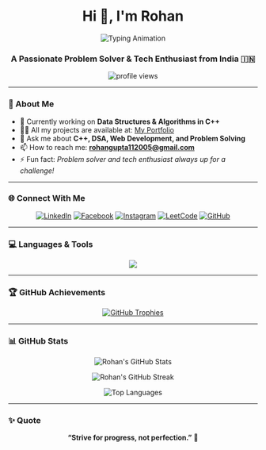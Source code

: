 <!-- Header -->
<h1 align="center">Hi 👋, I'm Rohan</h1>

<!-- Animated Typing GIF (fast transitions) -->
<p align="center">
  <img src="https://readme-typing-svg.herokuapp.com?font=Fira+Code&size=30&pause=50&color=0A66C2&width=600&lines=C%2B%2B+Developer;DSA+Learner;Open+Source+Contributor;Tech+Enthusiast" alt="Typing Animation" />
</p>

<h3 align="center">A Passionate Problem Solver & Tech Enthusiast from India 🇮🇳</h3>

<p align="center">
  <img src="https://komarev.com/ghpvc/?username=rohan200511&label=Profile%20Views&color=0e75b6&style=flat" alt="profile views" />
</p>

---

### 🌱 About Me
- 🔭 Currently working on **Data Structures & Algorithms in C++**  
- 👨‍💻 All my projects are available at: [My Portfolio](https://rohan200511.github.io/MY-PORTFOLIO/)  
- 💬 Ask me about **C++, DSA, Web Development, and Problem Solving**  
- 📫 How to reach me: **rohangupta112005@gmail.com**  
- ⚡ Fun fact: *Problem solver and tech enthusiast always up for a challenge!*  

---

### 🌐 Connect With Me
<p align="center">
  <a href="https://linkedin.com/in/rrohann" target="_blank"><img src="https://img.shields.io/badge/LinkedIn-0A66C2?style=for-the-badge&logo=linkedin&logoColor=white" alt="LinkedIn" /></a>
  <a href="https://fb.com/rohangupta05" target="_blank"><img src="https://img.shields.io/badge/Facebook-1877F2?style=for-the-badge&logo=facebook&logoColor=white" alt="Facebook" /></a>
  <a href="https://instagram.com/rohan_gupta_._" target="_blank"><img src="https://img.shields.io/badge/Instagram-E4405F?style=for-the-badge&logo=instagram&logoColor=white" alt="Instagram" /></a>
  <a href="https://www.leetcode.com/rohangupta112005" target="_blank"><img src="https://img.shields.io/badge/LeetCode-F89F1B?style=for-the-badge&logo=leetcode&logoColor=white" alt="LeetCode" /></a>
  <a href="https://github.com/rohan200511" target="_blank"><img src="https://img.shields.io/badge/GitHub-181717?style=for-the-badge&logo=github&logoColor=white" alt="GitHub" /></a>
</p>

---

### 💻 Languages & Tools
<p align="center">
  <img src="https://skillicons.dev/icons?i=c,cpp,python,java,html,css,js,git,github,vscode" />
</p>

---

### 🏆 GitHub Achievements
<p align="center">
  <a href="https://github.com/ryo-ma/github-profile-trophy" target="_blank">
    <img src="https://github-profile-trophy.vercel.app/?username=rohan200511&theme=radical&row=1&column=6&no-bg=true&no-frame=true" alt="GitHub Trophies" />
  </a>
  <br>
</p>

---

### 📊 GitHub Stats
<p align="center">
  <img src="https://github-readme-stats.vercel.app/api?username=rohan200511&show_icons=true&theme=tokyonight&hide_border=true" alt="Rohan's GitHub Stats" />
</p>

<p align="center">
  <img src="https://github-readme-streak-stats.herokuapp.com/?user=rohan200511&theme=tokyonight&hide_border=true" alt="Rohan's GitHub Streak" />
</p>

<p align="center">
  <img src="https://github-readme-stats.vercel.app/api/top-langs/?username=rohan200511&layout=compact&theme=tokyonight&hide_border=true" alt="Top Languages" />
</p>

---

### ✨ Quote
<p align="center">
  <b>“Strive for progress, not perfection.”</b> 🚀
</p>
